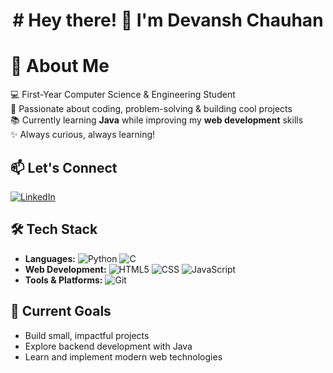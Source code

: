 <h1 align="center"># Hey there! 👋 I'm Devansh Chauhan</h1>


# 🚀 About Me  
💻 First-Year Computer Science & Engineering Student  
🌱 Passionate about coding, problem-solving & building cool projects  
📚 Currently learning **Java** while improving my **web development** skills  
✨ Always curious, always learning!  


## 📫 Let's Connect
[![LinkedIn](https://img.shields.io/badge/LinkedIn-%230077B5.svg?logo=linkedin&logoColor=white)](https://www.linkedin.com/in/itsdevansh/)


## 🛠️ Tech Stack  
- **Languages:**
![Python](https://img.shields.io/badge/python-%233776AB.svg?style=for-the-badge&logo=python&logoColor=white) 
![C](https://img.shields.io/badge/C-00599C?style=for-the-badge&logo=c&logoColor=white)
- **Web Development:**
![HTML5](https://img.shields.io/badge/html5-%23E34F26.svg?style=for-the-badge&logo=html5&logoColor=white) 
![CSS](https://img.shields.io/badge/css-%231572B6.svg?style=for-the-badge&logo=css3&logoColor=white) 
![JavaScript](https://img.shields.io/badge/javascript-%23323330.svg?style=for-the-badge&logo=javascript&logoColor=%23F7DF1E)  
- **Tools & Platforms:**
![Git](https://img.shields.io/badge/git-%23F05033.svg?style=for-the-badge&logo=git&logoColor=white)
  



## 📌 Current Goals  
- Build small, impactful projects  
- Explore backend development with Java  
- Learn and implement modern web technologies   

